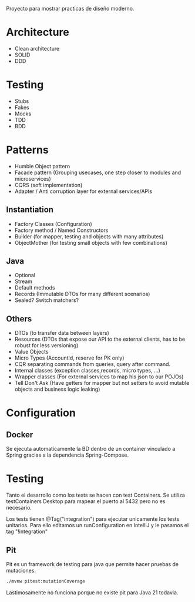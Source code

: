 Proyecto para mostrar practicas de diseño moderno.

# Architecture

- Clean architecture
- SOLID
- DDD

# Testing

- Stubs
- Fakes
- Mocks
- TDD
- BDD

# Patterns

- Humble Object pattern
- Facade pattern (Grouping usecases, one step closer to modules and microservices)
- CQRS (soft implementation)
- Adapter / Anti corruption layer for external services/APIs

## Instantiation

- Factory Classes (Configuration)
- Factory method / Named Constructors
- Builder (for mapper, testing and objects with many attributes)
- ObjectMother (for testing small objects with few combinations)

## Java

- Optional
- Stream
- Default methods
- Records (Immutable DTOs for many different scenarios)
- Sealed? Switch matchers?

## Others

- DTOs (to transfer data between layers)
- Resources (DTOs that expose our API to the external clients, has to be robust for less versioning)
- Value Objects
- Micro Types (AccountId, reserve for PK only)
- CQR separating commands from queries, query after command.
- Internal classes (exception classes,records, micro types, ...)
- Wrapper classes (For external services to map his json to our POJOs)
- Tell Don't Ask (Have getters for mapper but not setters to avoid mutable objects and business logic leaking)

# Configuration

## Docker

Se ejecuta automaticamente la BD dentro de un container vinculado a Spring gracias a la dependencia Spring-Compose.

# Testing

Tanto el desarrollo como los tests se hacen con test Containers.
Se utiliza testContainers Desktop para mapear el puerto al 5432 pero no es necesario.

Los tests tienen @Tag("integration") para ejecutar unicamente los tests unitarios.
Para ello editamos un runConfiguration en IntelliJ y le pasamos el tag "!integration"

## Pit

Pit es un framework de testing para java que permite hacer pruebas de mutaciones.

```bash
./mvnw pitest:mutationCoverage
```

Lastimosamente no funciona porque no existe pit para Java 21 todavia.
